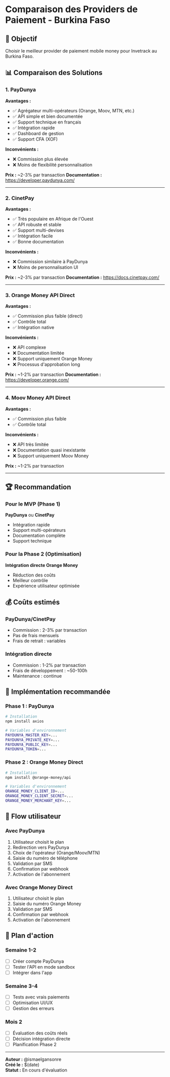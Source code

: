 # Comparaison des Providers de Paiement - Burkina Faso

## 🎯 Objectif
Choisir le meilleur provider de paiement mobile money pour Invetrack au Burkina Faso.

## 📊 Comparaison des Solutions

### 1. **PayDunya**
**Avantages :**
- ✅ Agrégateur multi-opérateurs (Orange, Moov, MTN, etc.)
- ✅ API simple et bien documentée
- ✅ Support technique en français
- ✅ Intégration rapide
- ✅ Dashboard de gestion
- ✅ Support CFA (XOF)

**Inconvénients :**
- ❌ Commission plus élevée
- ❌ Moins de flexibilité personnalisation

**Prix :** ~2-3% par transaction
**Documentation :** https://developer.paydunya.com/

---

### 2. **CinetPay**
**Avantages :**
- ✅ Très populaire en Afrique de l'Ouest
- ✅ API robuste et stable
- ✅ Support multi-devises
- ✅ Intégration facile
- ✅ Bonne documentation

**Inconvénients :**
- ❌ Commission similaire à PayDunya
- ❌ Moins de personnalisation UI

**Prix :** ~2-3% par transaction
**Documentation :** https://docs.cinetpay.com/

---

### 3. **Orange Money API Direct**
**Avantages :**
- ✅ Commission plus faible (direct)
- ✅ Contrôle total
- ✅ Intégration native

**Inconvénients :**
- ❌ API complexe
- ❌ Documentation limitée
- ❌ Support uniquement Orange Money
- ❌ Processus d'approbation long

**Prix :** ~1-2% par transaction
**Documentation :** https://developer.orange.com/

---

### 4. **Moov Money API Direct**
**Avantages :**
- ✅ Commission plus faible
- ✅ Contrôle total

**Inconvénients :**
- ❌ API très limitée
- ❌ Documentation quasi inexistante
- ❌ Support uniquement Moov Money

**Prix :** ~1-2% par transaction

---

## 🏆 Recommandation

### Pour le MVP (Phase 1)
**PayDunya** ou **CinetPay**
- Intégration rapide
- Support multi-opérateurs
- Documentation complète
- Support technique

### Pour la Phase 2 (Optimisation)
**Intégration directe Orange Money**
- Réduction des coûts
- Meilleur contrôle
- Expérience utilisateur optimisée

## 💰 Coûts estimés

### PayDunya/CinetPay
- Commission : 2-3% par transaction
- Pas de frais mensuels
- Frais de retrait : variables

### Intégration directe
- Commission : 1-2% par transaction
- Frais de développement : ~50-100h
- Maintenance : continue

## 🔧 Implémentation recommandée

### Phase 1 : PayDunya
```bash
# Installation
npm install axios

# Variables d'environnement
PAYDUNYA_MASTER_KEY=...
PAYDUNYA_PRIVATE_KEY=...
PAYDUNYA_PUBLIC_KEY=...
PAYDUNYA_TOKEN=...
```

### Phase 2 : Orange Money Direct
```bash
# Installation
npm install @orange-money/api

# Variables d'environnement
ORANGE_MONEY_CLIENT_ID=...
ORANGE_MONEY_CLIENT_SECRET=...
ORANGE_MONEY_MERCHANT_KEY=...
```

## 📱 Flow utilisateur

### Avec PayDunya
1. Utilisateur choisit le plan
2. Redirection vers PayDunya
3. Choix de l'opérateur (Orange/Moov/MTN)
4. Saisie du numéro de téléphone
5. Validation par SMS
6. Confirmation par webhook
7. Activation de l'abonnement

### Avec Orange Money Direct
1. Utilisateur choisit le plan
2. Saisie du numéro Orange Money
3. Validation par SMS
4. Confirmation par webhook
5. Activation de l'abonnement

## 🚀 Plan d'action

### Semaine 1-2
- [ ] Créer compte PayDunya
- [ ] Tester l'API en mode sandbox
- [ ] Intégrer dans l'app

### Semaine 3-4
- [ ] Tests avec vrais paiements
- [ ] Optimisation UI/UX
- [ ] Gestion des erreurs

### Mois 2
- [ ] Évaluation des coûts réels
- [ ] Décision intégration directe
- [ ] Planification Phase 2

---

**Auteur :** @ismaelgansonre  
**Créé le :** $(date)  
**Statut :** En cours d'évaluation 